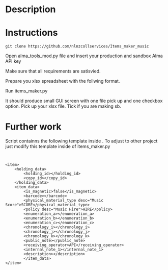 # Description


# Instructions

```
git clone https://github.com/nlnzcollservices/Items_maker_music

```

Open  alma_tools_mod.py file and insert your production and sandbox Alma API key

Make sure that all requirements are satisvied.

Prepare you xlsx spreadsheet with the follwing format.



Run items_maker.py 

It should produce small GUI screen with one file pick up and one checkbox option.
Pick up your xlsx file. Tick if you are making sb.

# Further work

Script containns the following template inside . To adjust to other project just modify this template inside of items_maker.py


```


<item>
	<holding_data>
		<holding_id></holding_id>
		<copy_id></copy_id>
	</holding_data>
	<item_data>
		<is_magnetic>false</is_magnetic>
		<barcode></barcode>
		<physical_material_type desc="Music Score">SCORE</physical_material_type>
		<policy desc="Music Hire">HIRE</policy>
		<enumeration_a></enumeration_a>
		<enumeration_b></enumeration_b>
		<enumeration_c></enumeration_c>
		<chronology_i></chronology_i>
		<chronology_j></chronology_j> 
		<chronology_k></chronology_k>
		<public_note></public_note>
		<receiving_operator>API</receiving_operator>
		<internal_note_1></internal_note_1>
		<description></description>
		</item_data>
</item>

```

